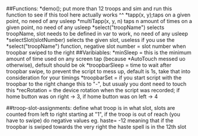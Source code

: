##Functions:
*demo(); put more than 12 troops and sim and run this function to see if this tool here actually works ^^
*tapp(x, y);taps on a given point, no need of any usleep
*multiTapp(x, y, n) taps n amount of times on a given point, no need of any usleep
*select("troopName") selects troopName, slot needs to be defined in var to work, no need of any usleep
*selectSlot(slotNumber) selects the given slot, useless if you use the *select("troopName") function, negative slot number = slot number when troopbar swiped to the right
##Varibiables:
*minSleep = this is the minimum amount of time used on any screen tap (because *AutoTouch messed uo otherwise), defsult should be ok
*troopbarSleep = time to wait after troopbar swipe, to prevent the script to mess up, default is 1s, take that into consideration for your timings
*troopbarSet = if you start script with the troopbar to the right change this to "-", but usualy you dont need to touch this
*recRotation = the device rotation when the script was recorded; if home button was on right -> 3, if home button was on left -> 4

##troop-slot-assignments:
define what troop is in what slot, slots are counted from left to right starting at "1", if the troop is out of reach (you have to swipe) do negative values
eg. haste= -12 meaning that if the troopbar is swiped towards the very right the haste spell is in the 12th slot